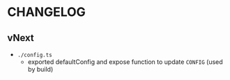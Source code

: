 # CHANGELOG

## vNext 

- `./config.ts`
    - exported defaultConfig and expose function to update `CONFIG` (used by build)

